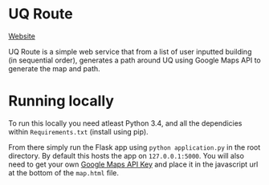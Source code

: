 # UQ Route

[Website](http://uqroute.com)

UQ Route is a simple web service that from a list of user inputted building (in sequential order), generates a path around UQ using Google Maps API to generate the map and path.



# Running locally

To run this locally you need atleast Python 3.4, and all the dependicies within `Requirements.txt` (install using pip).

From there simply run the Flask app using `python application.py` in the root directory. By default this hosts the app on `127.0.0.1:5000`. You will also need to get your own [Google Maps API Key](https://developers.google.com/maps/documentation/javascript/) and place it in the javascript url at the
bottom of the `map.html` file.
